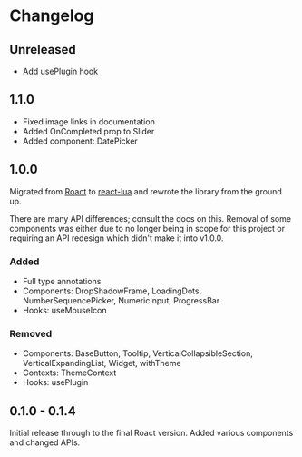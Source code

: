 # Changelog

## Unreleased

-   Add usePlugin hook

## 1.1.0

-   Fixed image links in documentation
-   Added OnCompleted prop to Slider
-   Added component: DatePicker

## 1.0.0

Migrated from [Roact](https://github.com/Roblox/roact) to [react-lua](https://github.com/jsdotlua/react-lua)
and rewrote the library from the ground up.

There are many API differences; consult the docs on this. Removal of some components was either due
to no longer being in scope for this project or requiring an API redesign which didn't make it
into v1.0.0.

### Added

-   Full type annotations
-   Components: DropShadowFrame, LoadingDots, NumberSequencePicker, NumericInput, ProgressBar
-   Hooks: useMouseIcon

### Removed

-   Components: BaseButton, Tooltip, VerticalCollapsibleSection, VerticalExpandingList, Widget, withTheme
-   Contexts: ThemeContext
-   Hooks: usePlugin

## 0.1.0 - 0.1.4

Initial release through to the final Roact version. Added various components and changed APIs.
